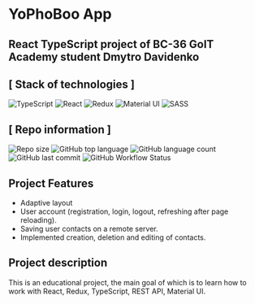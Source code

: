 # YoPhoBoo App
## React TypeScript project of BC-36 GoIT Academy student Dmytro Davidenko

## [ Stack of technologies ]

![TypeScript](https://img.shields.io/badge/TypeScript-007ACC?style=for-the-badge&logo=typescript&logoColor=white)
![React](https://img.shields.io/badge/React-20232A?style=for-the-badge&logo=react&logoColor=61DAFB)
![Redux](https://img.shields.io/badge/Redux-593D88?style=for-the-badge&logo=redux&logoColor=white)
![Material UI](	https://img.shields.io/badge/Material%20UI-007FFF?style=for-the-badge&logo=mui&logoColor=white)
![SASS](https://img.shields.io/badge/Sass-CC6699?style=for-the-badge&logo=sass&logoColor=white)

## [ Repo information ]

![Repo size](https://img.shields.io/github/repo-size/Dima-Davidenko/goit-react-hw-08-phonebook)
![GitHub top language](https://img.shields.io/github/languages/top/Dima-Davidenko/goit-react-hw-08-phonebook)
![GitHub language count](https://img.shields.io/github/languages/count/Dima-Davidenko/goit-react-hw-08-phonebook)
![GitHub last commit](https://img.shields.io/github/last-commit/Dima-Davidenko/goit-react-hw-08-phonebook)
![GitHub Workflow Status](https://img.shields.io/github/actions/workflow/status/Dima-Davidenko/goit-react-hw-08-phonebook/.github/workflows/deploy.yml)

## Project Features

- Adaptive layout
- User account (registration, login, logout, refreshing after page reloading).
- Saving user contacts on a remote server.
- Implemented creation, deletion and editing of contacts.


## Project description

This is an educational project, the main goal of which is to learn how to work with React, Redux, TypeScript, REST API, Material UI.
